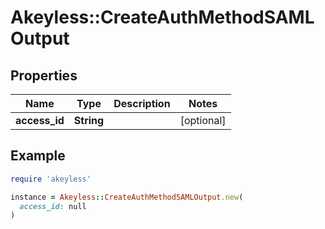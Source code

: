 # Akeyless::CreateAuthMethodSAMLOutput

## Properties

| Name | Type | Description | Notes |
| ---- | ---- | ----------- | ----- |
| **access_id** | **String** |  | [optional] |

## Example

```ruby
require 'akeyless'

instance = Akeyless::CreateAuthMethodSAMLOutput.new(
  access_id: null
)
```

